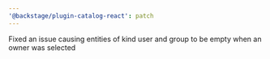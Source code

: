 ```yaml
---
'@backstage/plugin-catalog-react': patch
---
```


Fixed an issue causing entities of kind user and group to be empty when an owner was selected
